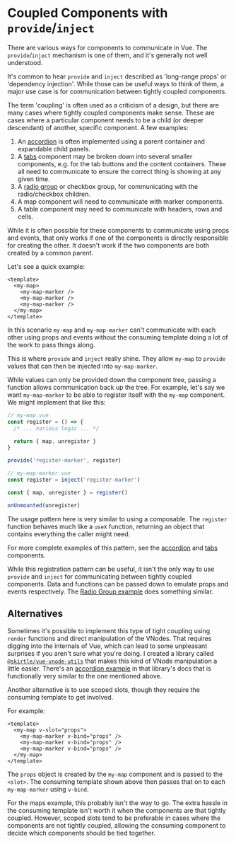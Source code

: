# Coupled Components with `provide`/`inject`

There are various ways for components to communicate in Vue. The `provide`/`inject` mechanism is one of them, and it's generally not well understood.

It's common to hear `provide` and `inject` described as 'long-range props' or 'dependency injection'. While those can be useful ways to think of them, a major use case is for communication between tightly coupled components.

The term 'coupling' is often used as a criticism of a design, but there are many cases where tightly coupled components make sense. These are cases where a particular component needs to be a child (or deeper descendant) of another, specific component. A few examples:

1. An [accordion](../components/accordion) is often implemented using a parent container and expandable child panels.
2. A [tabs](../components/tabs) component may be broken down into several smaller components, e.g. for the tab buttons and the content containers. These all need to communicate to ensure the correct thing is showing at any given time.
3. A [radio group](../components/radio-group) or checkbox group, for communicating with the radio/checkbox children.
4. A map component will need to communicate with marker components.
5. A table component may need to communicate with headers, rows and cells.

While it is often possible for these components to communicate using props and events, that only works if one of the components is directly responsible for creating the other. It doesn't work if the two components are both created by a common parent.

Let's see a quick example:

```vue
<template>
  <my-map>
    <my-map-marker />
    <my-map-marker />
    <my-map-marker />
  </my-map>
</template>
```

In this scenario `my-map` and `my-map-marker` can't communicate with each other using props and events without the consuming template doing a lot of the work to pass things along.

This is where `provide` and `inject` really shine. They allow `my-map` to `provide` values that can then be injected into `my-map-marker`.

While values can only be provided down the component tree, passing a function allows communication back up the tree. For example, let's say we want `my-map-marker` to be able to register itself with the `my-map` component. We might implement that like this:

```js
// my-map.vue
const register = () => {
  /* ... various logic ... */

  return { map, unregister }
}

provide('register-marker', register)
```

```js
// my-map-marker.vue
const register = inject('register-marker')

const { map, unregister } = register()

onUnmounted(unregister)
```

The usage pattern here is very similar to using a composable. The `register` function behaves much like a `useX` function, returning an object that contains everything the caller might need.

For more complete examples of this pattern, see the [accordion](../components/accordion) and [tabs](../components/tabs) components.

While this registration pattern can be useful, it isn't the only way to use `provide` and `inject` for communicating between tightly coupled components. Data and functions can be passed down to emulate props and events respectively. The [Radio Group example](../components/radio-group) does something similar.

## Alternatives

Sometimes it's possible to implement this type of tight coupling using `render` functions and direct manipulation of the VNodes. That requires digging into the internals of Vue, which can lead to some unpleasant surprises if you aren't sure what you're doing. I created a library called [`@skirtle/vue-vnode-utils`](https://skirtles-code.github.io/vue-vnode-utils/) that makes this kind of VNode manipulation a little easier. There's an [accordion example](https://skirtles-code.github.io/vue-vnode-utils/examples#adding-component-v-model) in that library's docs that is functionally very similar to the one mentioned above.

Another alternative is to use scoped slots, though they require the consuming template to get involved.

For example:

```vue
<template>
  <my-map v-slot="props">
    <my-map-marker v-bind="props" />
    <my-map-marker v-bind="props" />
    <my-map-marker v-bind="props" />
  </my-map>
</template>
```

The `props` object is created by the `my-map` component and is passed to the `<slot>`. The consuming template shown above then passes that on to each `my-map-marker` using `v-bind`.

For the maps example, this probably isn't the way to go. The extra hassle in the consuming template isn't worth it when the components are that tightly coupled. However, scoped slots tend to be preferable in cases where the components are not tightly coupled, allowing the consuming component to decide which components should be tied together.
